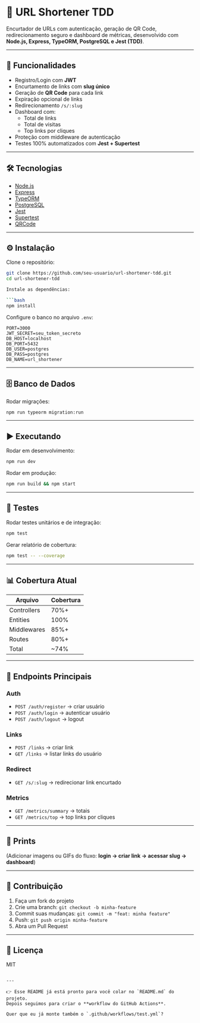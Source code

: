 # 🔗 URL Shortener TDD

Encurtador de URLs com autenticação, geração de QR Code, redirecionamento seguro e dashboard de métricas, desenvolvido com **Node.js, Express, TypeORM, PostgreSQL e Jest (TDD)**.

---

## 📌 Funcionalidades
- Registro/Login com **JWT**
- Encurtamento de links com **slug único**
- Geração de **QR Code** para cada link
- Expiração opcional de links
- Redirecionamento `/s/:slug`
- Dashboard com:
  - Total de links
  - Total de visitas
  - Top links por cliques
- Proteção com middleware de autenticação
- Testes 100% automatizados com **Jest + Supertest**

---

## 🛠️ Tecnologias
- [Node.js](https://nodejs.org/)
- [Express](https://expressjs.com/)
- [TypeORM](https://typeorm.io/)
- [PostgreSQL](https://www.postgresql.org/)
- [Jest](https://jestjs.io/)
- [Supertest](https://github.com/ladjs/supertest)
- [QRCode](https://www.npmjs.com/package/qrcode)

---

## ⚙️ Instalação

Clone o repositório:
```bash
git clone https://github.com/seu-usuario/url-shortener-tdd.git
cd url-shortener-tdd

Instale as dependências:

```bash
npm install
```

Configure o banco no arquivo `.env`:

```env
PORT=3000
JWT_SECRET=seu_token_secreto
DB_HOST=localhost
DB_PORT=5432
DB_USER=postgres
DB_PASS=postgres
DB_NAME=url_shortener
```

---

## 🗄️ Banco de Dados

Rodar migrações:

```bash
npm run typeorm migration:run
```

---

## ▶️ Executando

Rodar em desenvolvimento:

```bash
npm run dev
```

Rodar em produção:

```bash
npm run build && npm start
```

---

## 🧪 Testes

Rodar testes unitários e de integração:

```bash
npm test
```

Gerar relatório de cobertura:

```bash
npm test -- --coverage
```

---

## 📊 Cobertura Atual

| Arquivo     | Cobertura |
| ----------- | --------- |
| Controllers | 70%+      |
| Entities    | 100%      |
| Middlewares | 85%+      |
| Routes      | 80%+      |
| Total       | \~74%     |

---

## 🚀 Endpoints Principais

### Auth

* `POST /auth/register` → criar usuário
* `POST /auth/login` → autenticar usuário
* `POST /auth/logout` → logout

### Links

* `POST /links` → criar link
* `GET /links` → listar links do usuário

### Redirect

* `GET /s/:slug` → redirecionar link encurtado

### Metrics

* `GET /metrics/summary` → totais
* `GET /metrics/top` → top links por cliques

---

## 📸 Prints

(Adicionar imagens ou GIFs do fluxo: **login → criar link → acessar slug → dashboard**)

---

## 🤝 Contribuição

1. Faça um fork do projeto
2. Crie uma branch: `git checkout -b minha-feature`
3. Commit suas mudanças: `git commit -m "feat: minha feature"`
4. Push: `git push origin minha-feature`
5. Abra um Pull Request

---

## 📄 Licença

MIT

```

---

👉 Esse README já está pronto para você colar no `README.md` do projeto.  
Depois seguimos para criar o **workflow do GitHub Actions**.  

Quer que eu já monte também o `.github/workflows/test.yml`?
```
